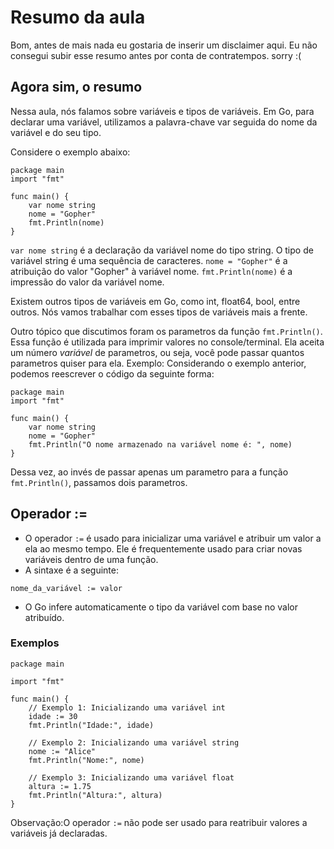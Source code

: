 # Resumo da aula
Bom, antes de mais nada eu gostaria de inserir um disclaimer aqui.
Eu não consegui subir esse resumo antes por conta de contratempos. sorry :(


## Agora sim, o resumo
Nessa aula, nós falamos sobre variáveis e tipos de variáveis.
Em Go, para declarar uma variável, utilizamos a palavra-chave var seguida do nome da variável e do seu tipo.

Considere o exemplo abaixo:
```
package main
import "fmt"

func main() {
    var nome string
    nome = "Gopher"
    fmt.Println(nome)
}
```
`var nome string` é a declaração da variável nome do tipo string.
O tipo de variável string é uma sequência de caracteres.
`nome = "Gopher"` é a atribuição do valor "Gopher" à variável nome.
`fmt.Println(nome)` é a impressão do valor da variável nome.

Existem outros tipos de variáveis em Go, como int, float64, bool, entre outros.
Nós vamos trabalhar com esses tipos de variáveis mais a frente.

Outro tópico que discutimos foram os parametros da função `fmt.Println()`.
Essa função é utilizada para imprimir valores no console/terminal.
Ela aceita um número *variável* de parametros, ou seja, você pode passar quantos parametros quiser para ela.
Exemplo:
Considerando o exemplo anterior, podemos reescrever o código da seguinte forma:
```
package main
import "fmt"

func main() {
    var nome string
    nome = "Gopher"
    fmt.Println("O nome armazenado na variável nome é: ", nome)
}
```
Dessa vez, ao invés de passar apenas um parametro para a função `fmt.Println()`, passamos dois parametros.

## Operador :=
- O operador `:=` é usado para inicializar uma variável e atribuir um valor a ela ao mesmo tempo.
Ele é frequentemente usado para criar novas variáveis dentro de uma função.
- A sintaxe é a seguinte:
```
nome_da_variável := valor
```
- O Go infere automaticamente o tipo da variável com base no valor atribuído.

### Exemplos
```
package main

import "fmt"

func main() {
    // Exemplo 1: Inicializando uma variável int
    idade := 30
    fmt.Println("Idade:", idade)

    // Exemplo 2: Inicializando uma variável string
    nome := "Alice"
    fmt.Println("Nome:", nome)

    // Exemplo 3: Inicializando uma variável float
    altura := 1.75
    fmt.Println("Altura:", altura)
}
```

Observação:O operador `:=` não pode ser usado para reatribuir valores a variáveis já declaradas.
